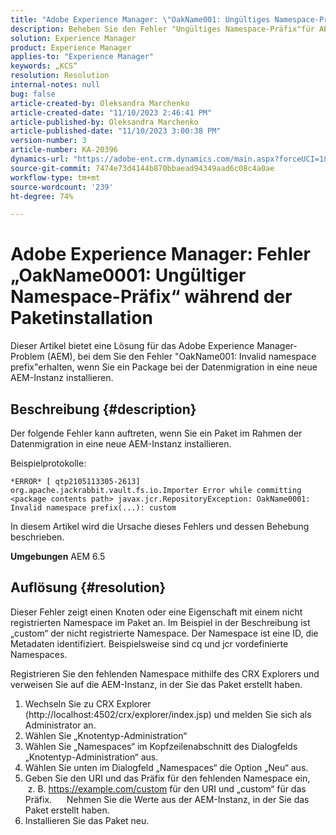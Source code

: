 ```yaml
---
title: "Adobe Experience Manager: \"OakName001: Ungültiges Namespace-Präfix\"-Fehler während der Paketinstallation"
description: Beheben Sie den Fehler "Ungültiges Namespace-Präfix"für AEM
solution: Experience Manager
product: Experience Manager
applies-to: "Experience Manager"
keywords: „KCS“
resolution: Resolution
internal-notes: null
bug: false
article-created-by: Oleksandra Marchenko
article-created-date: "11/10/2023 2:46:41 PM"
article-published-by: Oleksandra Marchenko
article-published-date: "11/10/2023 3:00:38 PM"
version-number: 3
article-number: KA-20396
dynamics-url: "https://adobe-ent.crm.dynamics.com/main.aspx?forceUCI=1&pagetype=entityrecord&etn=knowledgearticle&id=76fa5df0-d77f-ee11-8179-6045bd006149"
source-git-commit: 7474e73d4144b870bbaead94349aad6c08c4a0ae
workflow-type: tm+mt
source-wordcount: '239'
ht-degree: 74%

---
```


# Adobe Experience Manager: Fehler „OakName0001: Ungültiger Namespace-Präfix“ während der Paketinstallation


Dieser Artikel bietet eine Lösung für das Adobe Experience Manager-Problem (AEM), bei dem Sie den Fehler &quot;OakName001: Invalid namespace prefix&quot;erhalten, wenn Sie ein Package bei der Datenmigration in eine neue AEM-Instanz installieren.

## Beschreibung {#description}


Der folgende Fehler kann auftreten, wenn Sie ein Paket im Rahmen der Datenmigration in eine neue AEM-Instanz installieren.

Beispielprotokolle:


```
*ERROR* [ qtp2105113305-2613]  org.apache.jackrabbit.vault.fs.io.Importer Error while committing <package contents path> javax.jcr.RepositoryException: OakName0001: Invalid namespace prefix(...): custom
```




In diesem Artikel wird die Ursache dieses Fehlers und dessen Behebung beschrieben.

<b>Umgebungen</b>
AEM 6.5


## Auflösung {#resolution}


Dieser Fehler zeigt einen Knoten oder eine Eigenschaft mit einem nicht registrierten Namespace im Paket an.
Im Beispiel in der Beschreibung ist „custom“ der nicht registrierte Namespace.
Der Namespace ist eine ID, die Metadaten identifiziert. Beispielsweise sind cq und jcr vordefinierte Namespaces.

Registrieren Sie den fehlenden Namespace mithilfe des CRX Explorers und verweisen Sie auf die AEM-Instanz, in der Sie das Paket erstellt haben.

1. Wechseln Sie zu CRX Explorer (http://localhost:4502/crx/explorer/index.jsp) und melden Sie sich als Administrator an.
2. Wählen Sie „Knotentyp-Administration“
3. Wählen Sie „Namespaces“ im Kopfzeilenabschnitt des Dialogfelds „Knotentyp-Administration“ aus.
4. Wählen Sie unten im Dialogfeld „Namespaces“ die Option „Neu“ aus.
5. Geben Sie den URI und das Präfix für den fehlenden Namespace ein,
     z. B. https://example.com/custom für den URI und „custom“ für das Präfix.
     Nehmen Sie die Werte aus der AEM-Instanz, in der Sie das Paket erstellt haben.
6. Installieren Sie das Paket neu.
